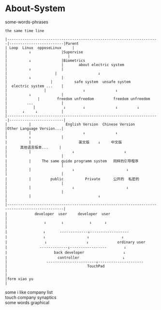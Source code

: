 # About-System
  some-words-phrases
  
    the same time line       
   
    |----------------------------------------------------------------------|-------------------------|Parent  
    | Loop  Linux  opposeLinux     |                                       |          ↓              |Supervise
    |                            |                                         |          ↓              |Biometrics
    |                         |       about electric system                |          ↓              |
    |                      |                   ↓                           |          ↓              |
    |                    |          safe system  unsafe system             |  electric system ...    |
    |                 |                 ↓              ↓                   |          ↓              |
    |              |        freedom unfreedom         freedom unfreedom    |         ...             | 
    |            |             ↓        ↓              ↓         ↓         |       ↓     ↓           |
    |----------------------------------------------------------------------|-------------------------|
    |          |                English Version  Chinese Version           |Other Language Version...|
    |          |                        ↓              ↓                   |          ↓              |
    |          |                      英文版    ↓     中文版                 |      其他语言版本...     |
    |          |                   ↓                       ↓               |                         |
    |          |     The same guide programm system   同样的引导程序         |                         |
    |          |                   ↓                        ↓              |                         |  
    |          |         public          Private      公开的  私密的         |                         |
    |          |                   ↓                        ↓              |                         |
    |          |                               ↓                                                     |
    |------------------------------------------------------------------------------------------------|
    |    　　　　  developer  user     developer  user                                                |
    |                 ↓       ↓            ↓      ↓                                                  |
    |　　　　　　　　　　↓　　　　-------------↓------------------
    |　　　　　　　　　　↓　　　　　　　　　　　 ↓　　　　　　　　　↓ 
    |         　　　　　↓　　　　　　　　　　　↓　　　　　　　　ordinary user　
    |　　　　　　　　　-------------↓-----------------        ↓
    |　　　　　　　　　　　　　back developer                  ↓
    |　　　　　　　　　　　     controller                    ↓
    |                  -----------------------↓---------------------
    |                                     TouchPad
    |
    |
    |form xiao yu
    |
    
    

>>>
>>
> 
   some i like company list </br>
   touch company synaptics </br>
   some words    graphical </br>
